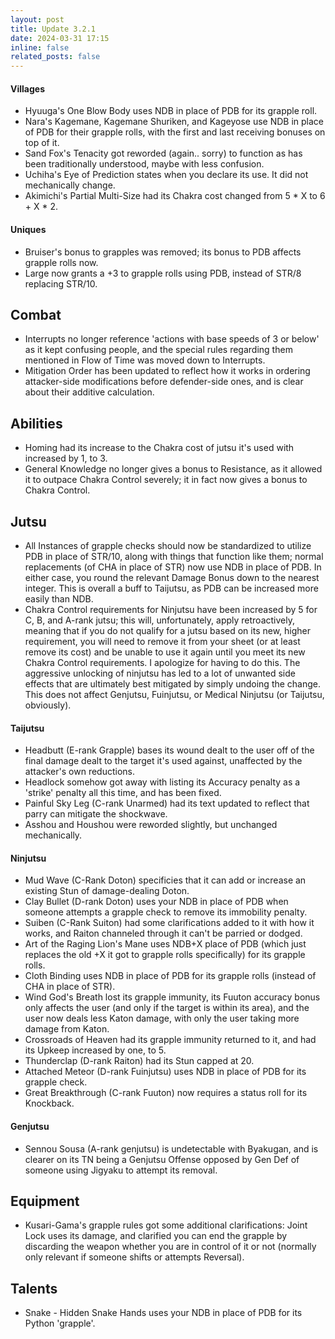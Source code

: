 ```yaml
---
layout: post
title: Update 3.2.1
date: 2024-03-31 17:15
inline: false
related_posts: false
---
```

#### Villages
 - Hyuuga's One Blow Body uses NDB in place of PDB for its grapple roll.
 - Nara's Kagemane, Kagemane Shuriken, and Kageyose use NDB in place of PDB for their grapple rolls, with the first and last receiving bonuses on top of it.
 - Sand Fox's Tenacity got reworded (again.. sorry) to function as has been traditionally understood, maybe with less confusion.
 - Uchiha's Eye of Prediction states when you declare its use.  It did not mechanically change.
 - Akimichi's Partial Multi-Size had its Chakra cost changed from 5 * X to 6 + X * 2.


#### Uniques 
 - Bruiser's bonus to grapples was removed; its bonus to PDB affects grapple rolls now.
 - Large now grants a +3 to grapple rolls using PDB, instead of STR/8 replacing STR/10.

## Combat
 - Interrupts no longer reference 'actions with base speeds of 3 or below' as it kept confusing people, and the special rules regarding them mentioned in Flow of Time was moved down to Interrupts.
 - Mitigation Order has been updated to reflect how it works in ordering attacker-side modifications before defender-side ones, and is clear about their additive calculation.

## Abilities
 - Homing had its increase to the Chakra cost of jutsu it's used with increased by 1, to 3.
 - General Knowledge no longer gives a bonus to Resistance, as it allowed it to outpace Chakra Control severely; it in fact now gives a bonus to Chakra Control.

## Jutsu
 - All Instances of grapple checks should now be standardized to utilize PDB in place of STR/10, along with things that function like them; normal replacements (of CHA in place of STR) now use NDB in place of PDB.  In either case, you round the relevant Damage Bonus down to the nearest integer.  This is overall a buff to Taijutsu, as PDB can be increased more easily than NDB.
 - Chakra Control requirements for Ninjutsu have been increased by 5 for C, B, and A-rank jutsu; this will, unfortunately, apply retroactively, meaning that if you do not qualify for a jutsu based on its new, higher requirement, you will need to remove it from your sheet (or at least remove its cost) and be unable to use it again until you meet its new Chakra Control requirements.  I apologize for having to do this. The aggressive unlocking of ninjutsu has led to a lot of unwanted side effects that are ultimately best mitigated by simply undoing the change.  This does not affect Genjutsu, Fuinjutsu, or Medical Ninjutsu (or Taijutsu, obviously).

#### Taijutsu
 - Headbutt (E-rank Grapple) bases its wound dealt to the user off of the final damage dealt to the target it's used against, unaffected by the attacker's own reductions.
 - Headlock somehow got away with listing its Accuracy penalty as a 'strike' penalty all this time, and has been fixed.
 - Painful Sky Leg (C-rank Unarmed) had its text updated to reflect that parry can mitigate the shockwave.
 - Asshou and Houshou were reworded slightly, but unchanged mechanically.

#### Ninjutsu 
 - Mud Wave (C-Rank Doton) specificies that it can add or increase an existing Stun of damage-dealing Doton.
 - Clay Bullet (D-rank Doton) uses your NDB in place of PDB when someone attempts a grapple check to remove its immobility penalty.
 - Suiben (C-Rank Suiton) had some clarifications added to it with how it works, and Raiton channeled through it can't be parried or dodged.
 - Art of the Raging Lion's Mane uses NDB+X place of PDB (which just replaces the old +X it got to grapple rolls specifically) for its grapple rolls.
 - Cloth Binding uses NDB in place of PDB for its grapple rolls (instead of CHA in place of STR).
 - Wind God's Breath lost its grapple immunity, its Fuuton accuracy bonus only affects the user (and only if the target is within its area), and the user now deals less Katon damage, with only the user taking more damage from Katon.
 - Crossroads of Heaven had its grapple immunity returned to it, and had its Upkeep increased by one, to 5.
 - Thunderclap (D-rank Raiton) had its Stun capped at 20.
 - Attached Meteor (D-rank Fuinjutsu) uses NDB in place of PDB for its grapple check.
 - Great Breakthrough (C-rank Fuuton) now requires a status roll for its Knockback.

#### Genjutsu
 - Sennou Sousa (A-rank genjutsu) is undetectable with Byakugan, and is clearer on its TN being a Genjutsu Offense opposed by Gen Def of someone using Jigyaku to attempt its removal.

## Equipment
 - Kusari-Gama's grapple rules got some additional clarifications: Joint Lock uses its damage, and clarified you can end the grapple by discarding the weapon whether you are in control of it or not (normally only relevant if someone shifts or attempts Reversal).

## Talents
 - Snake - Hidden Snake Hands uses your NDB in place of PDB for its Python 'grapple'.
